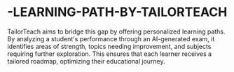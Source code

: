 # -LEARNING-PATH-BY-TAILORTEACH
TailorTeach aims to bridge this gap by offering personalized learning paths. By analyzing a student's performance through an AI-generated exam, it identifies areas of strength, topics needing improvement, and subjects requiring further exploration. This ensures that each learner receives a tailored roadmap, optimizing their educational journey.
